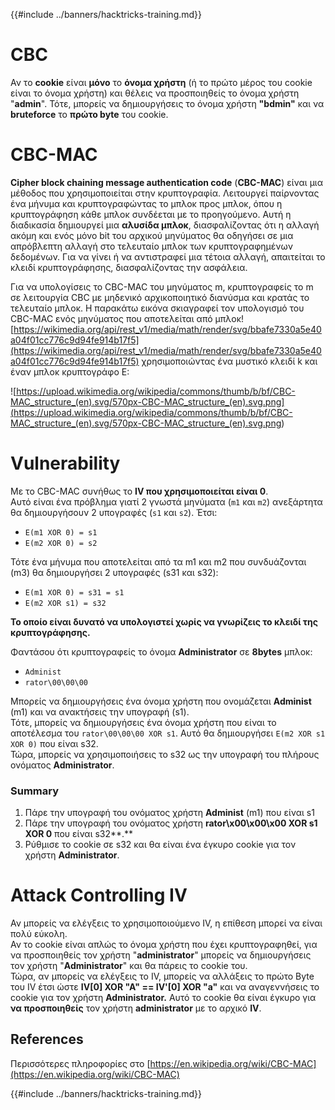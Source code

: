 {{#include ../banners/hacktricks-training.md}}

# CBC

Αν το **cookie** είναι **μόνο** το **όνομα χρήστη** (ή το πρώτο μέρος του cookie είναι το όνομα χρήστη) και θέλεις να προσποιηθείς το όνομα χρήστη "**admin**". Τότε, μπορείς να δημιουργήσεις το όνομα χρήστη **"bdmin"** και να **bruteforce** το **πρώτο byte** του cookie.

# CBC-MAC

**Cipher block chaining message authentication code** (**CBC-MAC**) είναι μια μέθοδος που χρησιμοποιείται στην κρυπτογραφία. Λειτουργεί παίρνοντας ένα μήνυμα και κρυπτογραφώντας το μπλοκ προς μπλοκ, όπου η κρυπτογράφηση κάθε μπλοκ συνδέεται με το προηγούμενο. Αυτή η διαδικασία δημιουργεί μια **αλυσίδα μπλοκ**, διασφαλίζοντας ότι η αλλαγή ακόμη και ενός μόνο bit του αρχικού μηνύματος θα οδηγήσει σε μια απρόβλεπτη αλλαγή στο τελευταίο μπλοκ των κρυπτογραφημένων δεδομένων. Για να γίνει ή να αντιστραφεί μια τέτοια αλλαγή, απαιτείται το κλειδί κρυπτογράφησης, διασφαλίζοντας την ασφάλεια.

Για να υπολογίσεις το CBC-MAC του μηνύματος m, κρυπτογραφείς το m σε λειτουργία CBC με μηδενικό αρχικοποιητικό διανύσμα και κρατάς το τελευταίο μπλοκ. Η παρακάτω εικόνα σκιαγραφεί τον υπολογισμό του CBC-MAC ενός μηνύματος που αποτελείται από μπλοκ![https://wikimedia.org/api/rest_v1/media/math/render/svg/bbafe7330a5e40a04f01cc776c9d94fe914b17f5](https://wikimedia.org/api/rest_v1/media/math/render/svg/bbafe7330a5e40a04f01cc776c9d94fe914b17f5) χρησιμοποιώντας ένα μυστικό κλειδί k και έναν μπλοκ κρυπτογράφο E:

![https://upload.wikimedia.org/wikipedia/commons/thumb/b/bf/CBC-MAC_structure_(en).svg/570px-CBC-MAC_structure_(en).svg.png](<https://upload.wikimedia.org/wikipedia/commons/thumb/b/bf/CBC-MAC_structure_(en).svg/570px-CBC-MAC_structure_(en).svg.png>)

# Vulnerability

Με το CBC-MAC συνήθως το **IV που χρησιμοποιείται είναι 0**.\
Αυτό είναι ένα πρόβλημα γιατί 2 γνωστά μηνύματα (`m1` και `m2`) ανεξάρτητα θα δημιουργήσουν 2 υπογραφές (`s1` και `s2`). Έτσι:

- `E(m1 XOR 0) = s1`
- `E(m2 XOR 0) = s2`

Τότε ένα μήνυμα που αποτελείται από τα m1 και m2 που συνδυάζονται (m3) θα δημιουργήσει 2 υπογραφές (s31 και s32):

- `E(m1 XOR 0) = s31 = s1`
- `E(m2 XOR s1) = s32`

**Το οποίο είναι δυνατό να υπολογιστεί χωρίς να γνωρίζεις το κλειδί της κρυπτογράφησης.**

Φαντάσου ότι κρυπτογραφείς το όνομα **Administrator** σε **8bytes** μπλοκ:

- `Administ`
- `rator\00\00\00`

Μπορείς να δημιουργήσεις ένα όνομα χρήστη που ονομάζεται **Administ** (m1) και να ανακτήσεις την υπογραφή (s1).\
Τότε, μπορείς να δημιουργήσεις ένα όνομα χρήστη που είναι το αποτέλεσμα του `rator\00\00\00 XOR s1`. Αυτό θα δημιουργήσει `E(m2 XOR s1 XOR 0)` που είναι s32.\
Τώρα, μπορείς να χρησιμοποιήσεις το s32 ως την υπογραφή του πλήρους ονόματος **Administrator**.

### Summary

1. Πάρε την υπογραφή του ονόματος χρήστη **Administ** (m1) που είναι s1
2. Πάρε την υπογραφή του ονόματος χρήστη **rator\x00\x00\x00 XOR s1 XOR 0** που είναι s32**.**
3. Ρύθμισε το cookie σε s32 και θα είναι ένα έγκυρο cookie για τον χρήστη **Administrator**.

# Attack Controlling IV

Αν μπορείς να ελέγξεις το χρησιμοποιούμενο IV, η επίθεση μπορεί να είναι πολύ εύκολη.\
Αν το cookie είναι απλώς το όνομα χρήστη που έχει κρυπτογραφηθεί, για να προσποιηθείς τον χρήστη "**administrator**" μπορείς να δημιουργήσεις τον χρήστη "**Administrator**" και θα πάρεις το cookie του.\
Τώρα, αν μπορείς να ελέγξεις το IV, μπορείς να αλλάξεις το πρώτο Byte του IV έτσι ώστε **IV\[0] XOR "A" == IV'\[0] XOR "a"** και να αναγεννήσεις το cookie για τον χρήστη **Administrator.** Αυτό το cookie θα είναι έγκυρο για **να προσποιηθείς** τον χρήστη **administrator** με το αρχικό **IV**.

## References

Περισσότερες πληροφορίες στο [https://en.wikipedia.org/wiki/CBC-MAC](https://en.wikipedia.org/wiki/CBC-MAC)

{{#include ../banners/hacktricks-training.md}}
